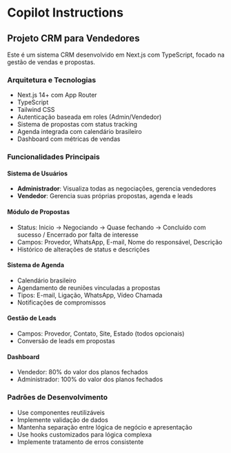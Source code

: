 # Copilot Instructions

<!-- Use this file to provide workspace-specific custom instructions to Copilot. For more details, visit https://code.visualstudio.com/docs/copilot/copilot-customization#_use-a-githubcopilotinstructionsmd-file -->

## Projeto CRM para Vendedores

Este é um sistema CRM desenvolvido em Next.js com TypeScript, focado na gestão de vendas e propostas.

### Arquitetura e Tecnologias
- Next.js 14+ com App Router
- TypeScript
- Tailwind CSS
- Autenticação baseada em roles (Admin/Vendedor)
- Sistema de propostas com status tracking
- Agenda integrada com calendário brasileiro
- Dashboard com métricas de vendas

### Funcionalidades Principais

#### Sistema de Usuários
- **Administrador**: Visualiza todas as negociações, gerencia vendedores
- **Vendedor**: Gerencia suas próprias propostas, agenda e leads

#### Módulo de Propostas
- Status: Inicio → Negociando → Quase fechando → Concluído com sucesso / Encerrado por falta de interesse
- Campos: Provedor, WhatsApp, E-mail, Nome do responsável, Descrição
- Histórico de alterações de status e descrições

#### Sistema de Agenda
- Calendário brasileiro
- Agendamento de reuniões vinculadas a propostas
- Tipos: E-mail, Ligação, WhatsApp, Vídeo Chamada
- Notificações de compromissos

#### Gestão de Leads
- Campos: Provedor, Contato, Site, Estado (todos opcionais)
- Conversão de leads em propostas

#### Dashboard
- Vendedor: 80% do valor dos planos fechados
- Administrador: 100% do valor dos planos fechados

### Padrões de Desenvolvimento
- Use componentes reutilizáveis
- Implemente validação de dados
- Mantenha separação entre lógica de negócio e apresentação
- Use hooks customizados para lógica complexa
- Implemente tratamento de erros consistente
